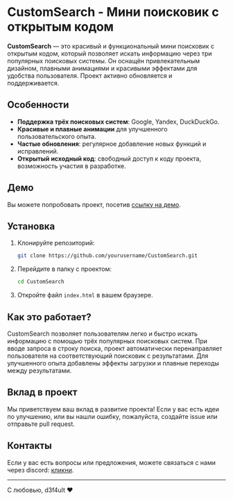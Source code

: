 
# CustomSearch - Мини поисковик с открытым кодом

**CustomSearch** — это красивый и функциональный мини поисковик с открытым кодом, который позволяет искать информацию через три популярных поисковых системы. Он оснащён привлекательным дизайном, плавными анимациями и красивыми эффектами для удобства пользователя. Проект активно обновляется и поддерживается.

## Особенности

- **Поддержка трёх поисковых систем**: Google, Yandex, DuckDuckGo.
- **Красивые и плавные анимации** для улучшенного пользовательского опыта.
- **Частые обновления**: регулярное добавление новых функций и исправлений.
- **Открытый исходный код**: свободный доступ к коду проекта, возможность участия в разработке.

## Демо

Вы можете попробовать проект, посетив [ссылку на демо](https://search.defoltik.run).

## Установка

1. Клонируйте репозиторий:
   ```bash
   git clone https://github.com/yourusername/CustomSearch.git
   ```
2. Перейдите в папку с проектом:
   ```bash
   cd CustomSearch
   ```
3. Откройте файл `index.html` в вашем браузере.

## Как это работает?

CustomSearch позволяет пользователям легко и быстро искать информацию с помощью трёх популярных поисковых систем. При вводе запроса в строку поиска, проект автоматически перенаправляет пользователя на соответствующий поисковик с результатами. Для улучшенного опыта добавлены эффекты загрузки и плавные переходы между результатами.

## Вклад в проект

Мы приветствуем ваш вклад в развитие проекта! Если у вас есть идеи по улучшению, или вы нашли ошибку, пожалуйста, создайте issue или отправьте pull request.

## Контакты

Если у вас есть вопросы или предложения, можете связаться с нами через discord: [кликни](https://discord.com/users/283314385517019136).

---

С любовью, d3f4ult ❤️
